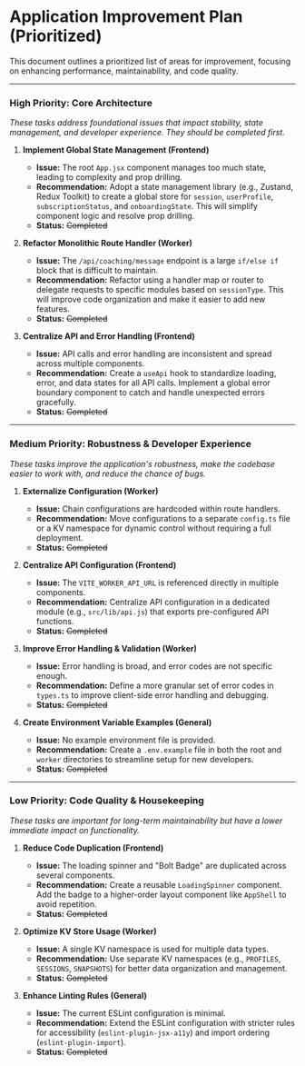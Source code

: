 # Application Improvement Plan (Prioritized)

This document outlines a prioritized list of areas for improvement, focusing on enhancing performance, maintainability, and code quality.

---

### High Priority: Core Architecture
*These tasks address foundational issues that impact stability, state management, and developer experience. They should be completed first.* 

1.  **Implement Global State Management (Frontend)**
    - **Issue:** The root `App.jsx` component manages too much state, leading to complexity and prop drilling.
    - **Recommendation:** Adopt a state management library (e.g., Zustand, Redux Toolkit) to create a global store for `session`, `userProfile`, `subscriptionStatus`, and `onboardingState`. This will simplify component logic and resolve prop drilling.
    - **Status:** ~~Completed~~

2.  **Refactor Monolithic Route Handler (Worker)**
    - **Issue:** The `/api/coaching/message` endpoint is a large `if/else if` block that is difficult to maintain.
    - **Recommendation:** Refactor using a handler map or router to delegate requests to specific modules based on `sessionType`. This will improve code organization and make it easier to add new features.
    - **Status:** ~~Completed~~

3.  **Centralize API and Error Handling (Frontend)**
    - **Issue:** API calls and error handling are inconsistent and spread across multiple components.
    - **Recommendation:** Create a `useApi` hook to standardize loading, error, and data states for all API calls. Implement a global error boundary component to catch and handle unexpected errors gracefully.
    - **Status:** ~~Completed~~

---

### Medium Priority: Robustness & Developer Experience
*These tasks improve the application's robustness, make the codebase easier to work with, and reduce the chance of bugs.*

1.  **Externalize Configuration (Worker)**
    - **Issue:** Chain configurations are hardcoded within route handlers.
    - **Recommendation:** Move configurations to a separate `config.ts` file or a KV namespace for dynamic control without requiring a full deployment.
    - **Status:** ~~Completed~~

2.  **Centralize API Configuration (Frontend)**
    - **Issue:** The `VITE_WORKER_API_URL` is referenced directly in multiple components.
    - **Recommendation:** Centralize API configuration in a dedicated module (e.g., `src/lib/api.js`) that exports pre-configured API functions.
    - **Status:** ~~Completed~~

3.  **Improve Error Handling & Validation (Worker)**
    - **Issue:** Error handling is broad, and error codes are not specific enough.
    - **Recommendation:** Define a more granular set of error codes in `types.ts` to improve client-side error handling and debugging.
    - **Status:** ~~Completed~~

4.  **Create Environment Variable Examples (General)**
    - **Issue:** No example environment file is provided.
    - **Recommendation:** Create a `.env.example` file in both the root and `worker` directories to streamline setup for new developers.
    - **Status:** ~~Completed~~

---

### Low Priority: Code Quality & Housekeeping
*These tasks are important for long-term maintainability but have a lower immediate impact on functionality.*

1.  **Reduce Code Duplication (Frontend)**
    - **Issue:** The loading spinner and "Bolt Badge" are duplicated across several components.
    - **Recommendation:** Create a reusable `LoadingSpinner` component. Add the badge to a higher-order layout component like `AppShell` to avoid repetition.
    - **Status:** ~~Completed~~

2.  **Optimize KV Store Usage (Worker)**
    - **Issue:** A single KV namespace is used for multiple data types.
    - **Recommendation:** Use separate KV namespaces (e.g., `PROFILES`, `SESSIONS`, `SNAPSHOTS`) for better data organization and management.
    - **Status:** ~~Completed~~

3.  **Enhance Linting Rules (General)**
    - **Issue:** The current ESLint configuration is minimal.
    - **Recommendation:** Extend the ESLint configuration with stricter rules for accessibility (`eslint-plugin-jsx-a11y`) and import ordering (`eslint-plugin-import`).
    - **Status:** ~~Completed~~